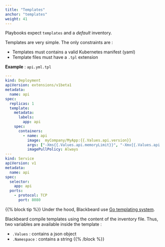 ```yaml
---
title: "Templates"
anchor: "templates"
weight: 41
---
```


Playbooks expect `templates` and a *default* inventory.

Templates are very simple. The only constraints are :

* Templates must contains a valid Kubernetes manifest (yaml)
* Template files must have a `.tpl` extension

**Example** : `api.yml.tpl`

```yaml
---
kind: Deployment
apiVersion: extensions/v1beta1
metadata:
  name: api
spec:
  replicas: 1
  template:
    metadata:
      labels:
        app: api
    spec:
      containers:
        - name: api
          image:  myCompany/MyApp:{{.Values.api.version}}
          args: ["-Xms{{.Values.api.memoryLimit}}", "-Xmx{{.Values.api.memoryLimit}}", "-Dconfig.resource=config.conf"]
          imagePullPolicy: Always
---
kind: Service
apiVersion: v1
metadata:
  name: api
spec:
  selector:
    app: api
  ports:
    - protocol: TCP
      port: 8080
```

{{% block tip %}}
Under the hood, Blackbeard use [Go templating system](https://golang.org/pkg/text/template/).

Blackbeard compile templates using the content of the inventory file. Thus, two variables are available inside the template :

* `.Values` : contains a json object
* `.Namespace` : contains a string
{{% /block %}}


